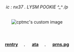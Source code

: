 <!-- level 1: simple bio and stats -->

<div align="center">
<h6 align="center"> ic : nx37 . LYSM POOKIE ^_^ /p </h6> 

<p align="center">
  <img src="https://file.garden/Z5VLhJB-RwipIekD/Kho%CC%82ng%20Co%CC%81%20Tie%CC%82u%20%C4%90e%CC%82%CC%80558_20250729002917.png" alt="cptmc's custom image"/>
 
　<h4 align="center">[rentry](https://rentry.co/hateplay)　﹒ 　[ata](https://cptmc.atabook.org/)　﹒ 　[prns.pg](https://pronouns.cc/@LINKEDGUT)　</h3>

 
###


<!--
**cptmc/cptmc** is a ✨ _special_ ✨ repository because its `README.md` (this file) appears on your GitHub profile.

Here are some ideas to get you started:

- 🔭 I’m currently working on ...
- 🌱 I’m currently learning ...
- 👯 I’m looking to collaborate on ...
- 🤔 I’m looking for help with ...
- 💬 Ask me about ...
- 📫 How to reach me: ...
- 😄 Pronouns: ...
- ⚡ Fun fact: ...
-->
